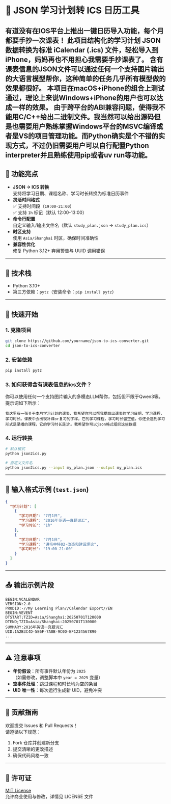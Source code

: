 # 📅 JSON 学习计划转 ICS 日历工具
有道没有在IOS平台上推出一键日历导入功能，每个月都要手抄一次课表！
此项目结构化的学习计划 JSON 数据转换为标准 iCalendar (.ics) 文件，轻松导入到iPhone，妈妈再也不用担心我需要手抄课表了。
含有课表信息的JSON文件可以通过任何一个支持图片输出的大语言模型帮你，这种简单的任务几乎所有模型做的效果都很好。
本项目在macOS+iPhone的组合上测试通过，理论上来说Windows+iPhone的用户也可以达成一样的效果。
由于跨平台的ABI兼容问题，使得我不能用C/C++给出二进制文件。我当然可以给出源码但是也需要用户熟练掌握Windows平台的MSVC编译或者是VS的项目管理功能。而Python确实是个不错的实现方式，不过仍旧需要用户可以自行配置Python interpreter并且熟练使用pip或者uv run等功能。
---

## 🌟 功能亮点

- **JSON → ICS 转换**  
  支持将学习日期、课程名称、学习时长转换为标准日历事件
- **灵活时间格式**  
  ✅ 支持时间段（`19:00-21:00`）  
  ✅ 支持 `1h` 标记（默认 12:00-13:00）
- **命令行配置**  
  自定义输入/输出文件名（默认 `study_plan.json` → `study_plan.ics`）
- **时区支持**  
  使用 `Asia/Shanghai` 时区，确保时间准确性
- **兼容性优化**  
  修复 Python 3.12+ 弃用警告与 UUID 调用错误

---

## 🧩 技术栈

- Python 3.10+
- 第三方依赖：`pytz`（安装命令：`pip install pytz`）

---

## 🚀 快速开始

### 1. 克隆项目
```bash
git clone https://github.com/yourname/json-to-ics-converter.git
cd json-to-ics-converter
```

### 2. 安装依赖
```bash
pip install pytz
```
### 3. 如何获得含有课表信息的ics文件？
你可以使用任何一个支持图片输入的多模态LLM帮你，包括但不限于Qwen3等。提示词如下所示：
```text
我这里有一张关于本月学习计划的课表，我希望你可以帮我提取出课表的学习日期，学习课程，学习时长。课表中会出现补课or复习的字样，它的学习课程，学习时长留空值，你还会遇到学习形式是录播的课程，它的学习时长是1h。我希望你可以json格式组织这些数据
```
### 4. 运行转换
```bash
# 默认模式
python json2ics.py

# 自定义文件名
python json2ics.py --input my_plan.json --output my_plan.ics
```

---

## 📝 输入格式示例 (`test.json`)

```json
{
  "学习计划": [
    {
      "学习日期": "7月1日",
      "学习课程": "2016年英语一真题词汇",
      "学习时长": "1h"
    },
    {
      "学习日期": "7月1日",
      "学习课程": "讲毛中特02-改造和建设理论",
      "学习时长": "19:00-21:00"
    }
  ]
}
```

---

## 📤 输出示例片段

```ics
BEGIN:VCALENDAR
VERSION:2.0
PRODID:-//My Learning Plan//Calendar Export//EN
BEGIN:VEVENT
DTSTART;TZID=Asia/Shanghai:20250701T120000
DTEND;TZID=Asia/Shanghai:20250701T130000
SUMMARY:2016年英语一真题词汇
UID:1A2B3C4D-5E6F-7A8B-9C0D-EF1234567890
...
```

---

## ⚠️ 注意事项

- **年份假设**：所有事件默认年份为 `2025`  
  （如需修改，调整脚本中 `year = 2025` 变量）
- **空事件处理**：跳过课程和时长均为空的条目
- **UID 唯一性**：每次运行生成新 UID，避免冲突

---

## 🤝 贡献指南

欢迎提交 Issues 和 Pull Requests！  
请遵循以下规范：
1. Fork 仓库并创建新分支
2. 提交清晰的更改描述
3. 确保代码风格一致

---

## 📄 许可证

[MIT License](LICENSE)  
允许商业使用与修改，详情见 LICENSE 文件
